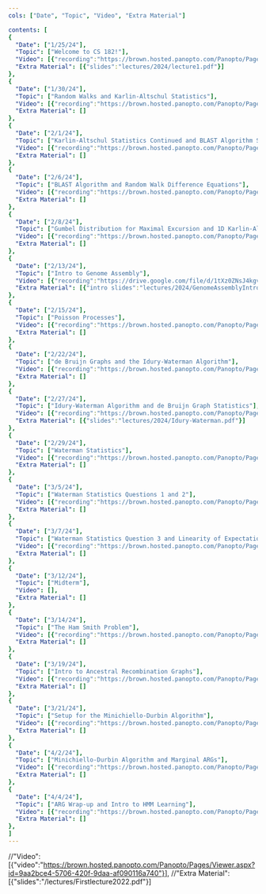 ```yaml
---
cols: ["Date", "Topic", "Video", "Extra Material"]

contents: [
{
  "Date": ["1/25/24"],
  "Topic": ["Welcome to CS 182!"],
  "Video": [{"recording":"https://brown.hosted.panopto.com/Panopto/Pages/Viewer.aspx?id=39305c18-b82b-4c88-a5ae-b0fc01269869"}],
  "Extra Material": [{"slides":"lectures/2024/lecture1.pdf"}]
},
{
  "Date": ["1/30/24"],
  "Topic": ["Random Walks and Karlin-Altschul Statistics"],
  "Video": [{"recording":"https://brown.hosted.panopto.com/Panopto/Pages/Viewer.aspx?id=230c9c9f-3ace-40e7-8eef-b0fc012698c1"}],
  "Extra Material": []
},
{
  "Date": ["2/1/24"],
  "Topic": ["Karlin-Altschul Statistics Continued and BLAST Algorithm Seeding"],
  "Video": [{"recording":"https://brown.hosted.panopto.com/Panopto/Pages/Viewer.aspx?id=669c6eb9-7d58-4072-a180-b0fc012698d9"}],
  "Extra Material": []
},
{
  "Date": ["2/6/24"],
  "Topic": ["BLAST Algorithm and Random Walk Difference Equations"],
  "Video": [{"recording":"https://brown.hosted.panopto.com/Panopto/Pages/Viewer.aspx?id=0e255066-75eb-49db-b539-b0fc012698ec"}],
  "Extra Material": []
},
{
  "Date": ["2/8/24"],
  "Topic": ["Gumbel Distribution for Maximal Excursion and 1D Karlin-Altschul Statistics"],
  "Video": [{"recording":"https://brown.hosted.panopto.com/Panopto/Pages/Viewer.aspx?id=69e07a8b-0e41-413b-b1f4-b0fc01269904"}],
  "Extra Material": []
},
{
  "Date": ["2/13/24"],
  "Topic": ["Intro to Genome Assembly"],
  "Video": [{"recording":"https://drive.google.com/file/d/1tXz0ZNsJ4kgvSObOVQP-vNs4M646PfJs/view?usp=drive_web"}],
  "Extra Material": [{"intro slides":"lectures/2024/GenomeAssemblyIntro.ppt"}, {"theory and practice slides":"lectures/2024/GenomeAssemblyTheoryPractice.ppt"}, {"Venter et al., 2001":"resources/ch2/Venter_2001.pdf"}]
},
{
  "Date": ["2/15/24"],
  "Topic": ["Poisson Processes"],
  "Video": [{"recording":"https://brown.hosted.panopto.com/Panopto/Pages/Viewer.aspx?id=1932e857-5333-417e-ac64-b0fc0126992f"}],
  "Extra Material": []
},
{
  "Date": ["2/22/24"],
  "Topic": ["de Bruijn Graphs and the Idury-Waterman Algorithm"],
  "Video": [{"recording":"https://brown.hosted.panopto.com/Panopto/Pages/Viewer.aspx?id=445eca85-38b9-4428-b27b-b0fc0126995f"}],
  "Extra Material": []
},
{
  "Date": ["2/27/24"],
  "Topic": ["Idury-Waterman Algorithm and de Bruijn Graph Statistics"],
  "Video": [{"recording":"https://brown.hosted.panopto.com/Panopto/Pages/Viewer.aspx?id=92539317-1f6b-423f-a8bf-b0fc01269977"}],
  "Extra Material": [{"slides":"lectures/2024/Idury-Waterman.pdf"}]
},
{
  "Date": ["2/29/24"],
  "Topic": ["Waterman Statistics"],
  "Video": [{"recording":"https://brown.hosted.panopto.com/Panopto/Pages/Viewer.aspx?id=7ff16aad-9d7c-4957-bce9-b0fc0126998f"}],
  "Extra Material": []
},
{
  "Date": ["3/5/24"],
  "Topic": ["Waterman Statistics Questions 1 and 2"],
  "Video": [{"recording":"https://brown.hosted.panopto.com/Panopto/Pages/Viewer.aspx?id=a1d35f63-c9d6-4e26-a7a5-b0fc012699a7"}],
  "Extra Material": []
},
{
  "Date": ["3/7/24"],
  "Topic": ["Waterman Statistics Question 3 and Linearity of Expectation"],
  "Video": [{"recording":"https://brown.hosted.panopto.com/Panopto/Pages/Viewer.aspx?id=803a519a-d9c8-44a4-a363-b0fc012699c4"}],
  "Extra Material": []
},
{
  "Date": ["3/12/24"],
  "Topic": ["Midterm"],
  "Video": [],
  "Extra Material": []
},
{
  "Date": ["3/14/24"],
  "Topic": ["The Ham Smith Problem"],
  "Video": [{"recording":"https://brown.hosted.panopto.com/Panopto/Pages/Viewer.aspx?id=2a6964bc-2ee8-4a91-ad14-b0fc012699f7"}],
  "Extra Material": []
},
{
  "Date": ["3/19/24"],
  "Topic": ["Intro to Ancestral Recombination Graphs"],
  "Video": [{"recording":"https://brown.hosted.panopto.com/Panopto/Pages/Viewer.aspx?id=29f3a9dd-9159-4fa2-afc0-b0fc01269a0f"}],
  "Extra Material": []
},
{
  "Date": ["3/21/24"],
  "Topic": ["Setup for the Minichiello-Durbin Algorithm"],
  "Video": [{"recording":"https://brown.hosted.panopto.com/Panopto/Pages/Viewer.aspx?id=970dff92-0940-4369-abe8-b0fc01269a3d"}],
  "Extra Material": []
},
{
  "Date": ["4/2/24"],
  "Topic": ["Minichiello-Durbin Algorithm and Marginal ARGs"],
  "Video": [{"recording":"https://brown.hosted.panopto.com/Panopto/Pages/Viewer.aspx?id=7f49da72-4b0e-4927-9802-b0fc01269a8e"}],
  "Extra Material": []
},
{
  "Date": ["4/4/24"],
  "Topic": ["ARG Wrap-up and Intro to HMM Learning"],
  "Video": [{"recording":"https://brown.hosted.panopto.com/Panopto/Pages/Viewer.aspx?id=a4995cae-b19a-4e4a-a0b2-b0fc01269aa7"}],
  "Extra Material": []
},
]
---
```


//"Video": [{"video":"https://brown.hosted.panopto.com/Panopto/Pages/Viewer.aspx?id=9aa2bce4-5706-420f-9daa-af090116a740"}],
//"Extra Material": [{"slides":"/lectures/Firstlecture2022.pdf"}]
